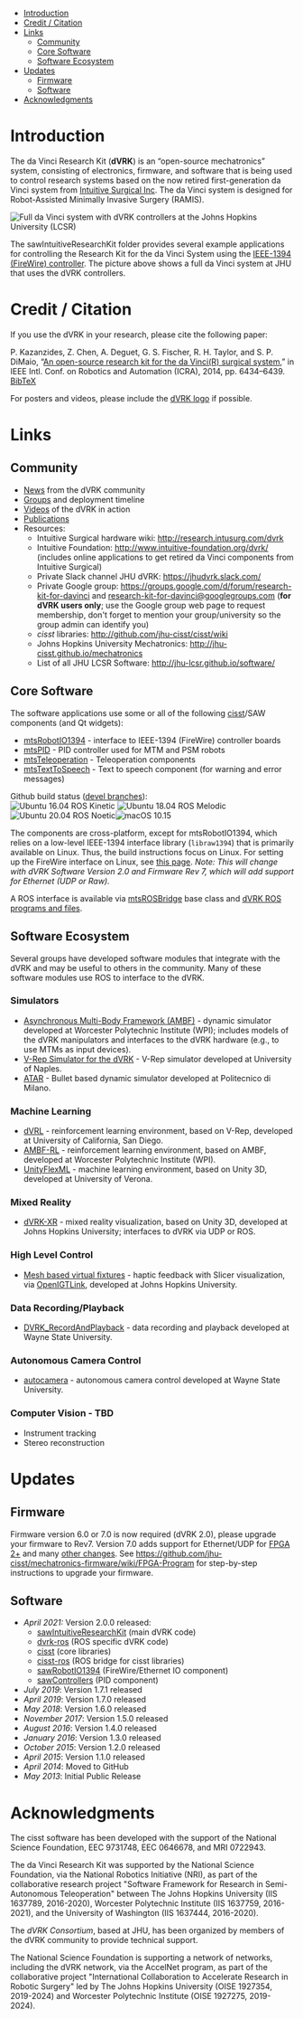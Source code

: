 <!--ts-->
   * [Introduction](#introduction)
   * [Credit / Citation](#credit--citation)
   * [Links](#links)
      * [Community](#community)
      * [Core Software](#core-software)
      * [Software Ecosystem](#software-ecosystem)
   * [Updates](#updates)
      * [Firmware](#firmware)
      * [Software](#software)
   * [Acknowledgments](#acknowledgments)

<!-- Added by: anton, at: 2021-02-25T10:06-05:00 -->

<!--te-->

# Introduction

The da Vinci Research Kit (**dVRK**) is an “open-source mechatronics” system, consisting of electronics, firmware, and software that is being used to control research systems based on the now retired first-generation da Vinci system from [Intuitive Surgical Inc](https://www.intuitive.com/).  The da Vinci system is designed for Robot-Assisted Minimally Invasive Surgery (RAMIS).

![Full da Vinci system with dVRK controllers at the Johns Hopkins University (LCSR)](/jhu-dvrk/sawIntuitiveResearchKit/wiki/assets/general/full-daVinci-B08-03-2021.png)

The sawIntuitiveResearchKit folder provides several example applications for controlling the Research Kit for the da Vinci System using the [IEEE-1394 (FireWire) controller](http://jhu-cisst.github.io/mechatronics/). The picture above shows a full da Vinci system at JHU that uses the dVRK controllers.

# Credit / Citation

If you use the dVRK in your research, please cite the following paper:

  P. Kazanzides, Z. Chen, A. Deguet, G. S. Fischer, R. H. Taylor, and S. P. DiMaio, “[An open-source research kit for the da Vinci(R) surgical system](/jhu-dvrk/sawIntuitiveResearchKit/wiki/kazanzides-chen-etal-icra-2014.pdf),” in IEEE Intl. Conf. on Robotics and Automation (ICRA), 2014, pp. 6434–6439. [BibTeX](/jhu-dvrk/sawIntuitiveResearchKit/wiki/kazanzides-chen-etal-icra-2014)

For posters and videos, please include the [dVRK logo](https://github.com/jhu-dvrk/dvrk-logo) if possible.

# Links

## Community

* [News](/jhu-dvrk/sawIntuitiveResearchKit/wiki/News) from the dVRK community
* [Groups](/jhu-dvrk/sawIntuitiveResearchKit/wiki/Timeline) and deployment timeline
* [Videos](/jhu-dvrk/sawIntuitiveResearchKit/wiki/Videos) of the dVRK in action
* [Publications](/jhu-dvrk/sawIntuitiveResearchKit/wiki/Publications)
* Resources:
  * Intuitive Surgical hardware wiki: http://research.intusurg.com/dvrk
  * Intuitive Foundation: http://www.intuitive-foundation.org/dvrk/ (includes online applications to get retired da Vinci components from Intuitive Surgical)
  * Private Slack channel JHU dVRK: https://jhudvrk.slack.com/
  * Private Google group: https://groups.google.com/d/forum/research-kit-for-davinci and research-kit-for-davinci@googlegroups.com (**for dVRK users only**; use the Google group web page to request membership, don't forget to mention your group/university so the group admin can identify you)
  * *cisst* libraries: http://github.com/jhu-cisst/cisst/wiki
  * Johns Hopkins University Mechatronics: http://jhu-cisst.github.io/mechatronics
  * List of all JHU LCSR Software: http://jhu-lcsr.github.io/software/

## Core Software

The software applications use some or all of the following [cisst](https://github.com/jhu-cisst/cisst/wiki)/SAW components (and Qt widgets):
* [mtsRobotIO1394](https://github.com/jhu-saw/sawRobotIO1394) - interface to IEEE-1394 (FireWire) controller boards
* [mtsPID](https://github.com/jhu-saw/sawControllers) - PID controller used for MTM and PSM robots
* [mtsTeleoperation](https://github.com/jhu-saw/sawIntuitiveResearchKit) - Teleoperation components
* [mtsTextToSpeech](https://github.com/jhu-saw/sawTextToSpeech) - Text to speech component (for warning and error messages)

Github build status ([devel branches](https://github.com/jhu-dvrk/dvrk-github-workflow/actions)):<br> ![Ubuntu 16.04 ROS Kinetic](https://github.com/jhu-dvrk/dvrk-github-workflow/workflows/Ubuntu%2016.04%20ROS%20Kinetic/badge.svg) ![Ubuntu 18.04 ROS Melodic](https://github.com/jhu-dvrk/dvrk-github-workflow/workflows/Ubuntu%2018.04%20ROS%20Melodic/badge.svg) ![Ubuntu 20.04 ROS Noetic](https://github.com/jhu-dvrk/dvrk-github-workflow/workflows/Ubuntu%2020.04%20ROS%20Noetic/badge.svg)![macOS 10.15](https://github.com/jhu-dvrk/dvrk-github-workflow/workflows/macOS%2010.15/badge.svg)

The components are cross-platform, except for mtsRobotIO1394, which relies on a low-level IEEE-1394 interface library (`libraw1394`) that is primarily available on Linux. Thus, the build instructions focus on Linux. For setting up the FireWire interface on Linux, see [this page](/jhu-dvrk/sawIntuitiveResearchKit/wiki/ControllerConnection). _Note: This will change with dVRK Software Version 2.0 and Firmware Rev 7, which will add support for Ethernet (UDP or Raw)._

A ROS interface is available via [mtsROSBridge](https://github.com/jhu-cisst/cisst-ros) base class and [dVRK ROS programs and files](https://github.com/jhu-dvrk/dvrk-ros).

## Software Ecosystem

Several groups have developed software modules that integrate with the dVRK and may be useful to others in the community. Many of these software modules use ROS to interface to the dVRK.

### Simulators
* [Asynchronous Multi-Body Framework (AMBF)](https://github.com/WPI-AIM/ambf) - dynamic simulator developed at Worcester Polytechnic Institute (WPI); includes models of the dVRK manipulators and interfaces to the dVRK hardware (e.g., to use MTMs as input devices).
* [V-Rep Simulator for the dVRK](https://github.com/unina-icaros/dvrk-vrep) - V-Rep simulator developed at University of Naples.
* [ATAR](https://github.com/neemoh/ATAR) - Bullet based dynamic simulator developed at Politecnico di Milano.

### Machine Learning
* [dVRL](https://github.com/ucsdarclab/dVRL) - reinforcement learning environment, based on V-Rep, developed at University of California, San Diego.
* [AMBF-RL](https://github.com/WPI-AIM/ambf_rl) - reinforcement learning environment, based on AMBF, developed at Worcester Polytechnic Institute (WPI).
* [UnityFlexML](https://gitlab.com/altairLab/unityflexml) - machine learning environment, based on Unity 3D, developed at University of Verona.

### Mixed Reality
* [dVRK-XR](https://github.com/jhu-dvrk/dvrk-xr) - mixed reality visualization, based on Unity 3D, developed at Johns Hopkins University; interfaces to dVRK via UDP or ROS.

### High Level Control
* [Mesh based virtual fixtures](https://github.com/mli0603/PolygonMeshVirtualFixture) - haptic feedback with Slicer visualization, via [OpenIGTLink](https://github.com/jhu-saw/sawOpenIGTLink), developed at Johns Hopkins University.

### Data Recording/Playback
* [DVRK_RecordAndPlayback](https://github.com/careslab/DVRK_RecordAndPlayback) - data recording and playback developed at Wayne State University.

### Autonomous Camera Control
* [autocamera](https://github.com/careslab/autocamera) - autonomous camera control developed at Wayne State University.

### Computer Vision - TBD
* Instrument tracking
* Stereo reconstruction

# Updates

## Firmware

Firmware version 6.0 or 7.0 is now required (dVRK 2.0), please upgrade your firmware to Rev7.  Version 7.0 adds support for Ethernet/UDP for [FPGA 2+](https://github.com/jhu-dvrk/sawIntuitiveResearchKit/wiki/Board-Versions) and many [other changes](https://github.com/jhu-cisst/mechatronics-firmware/compare/Rev6...Rev7). See
https://github.com/jhu-cisst/mechatronics-firmware/wiki/FPGA-Program for step-by-step instructions to upgrade your firmware.

## Software

* *April 2021:* Version 2.0.0 released:
  * [sawIntuitiveResearchKit](https://github.com/jhu-dvrk/sawIntuitiveResearchKit/blob/master/CHANGELOG.md) (main dVRK code)
  * [dvrk-ros](https://github.com/jhu-dvrk/dvrk-ros/blob/master/CHANGELOG.md) (ROS specific dVRK code)
  * [cisst](https://github.com/jhu-cisst/cisst/blob/master/CHANGELOG.md) (core libraries)
  * [cisst-ros](https://github.com/jhu-cisst/cisst-ros/blob/master/CHANGELOG.md) (ROS bridge for cisst libraries)
  * [sawRobotIO1394](https://github.com/jhu-saw/sawRobotIO1394/blob/master/CHANGELOG.md) (FireWire/Ethernet IO component)
  * [sawControllers](https://github.com/jhu-saw/sawControllers/blob/master/CHANGELOG.md) (PID component)
* *July 2019*: Version 1.7.1 released
* *April 2019*: Version 1.7.0 released
* *May 2018*: Version 1.6.0 released
* *November 2017*: Version 1.5.0 released
* *August 2016*: Version 1.4.0 released
* *January 2016*: Version 1.3.0 released
* *October 2015*: Version 1.2.0 released
* *April 2015*: Version 1.1.0 released
* *April 2014*: Moved to GitHub
* *May 2013*: Initial Public Release

# Acknowledgments

The cisst software has been developed with the support of the National Science Foundation, EEC 9731748, EEC 0646678, and MRI 0722943.

The da Vinci Research Kit was supported by the National Science Foundation, via the National Robotics Initiative (NRI), as part of the collaborative research project "Software Framework for Research in Semi-Autonomous Teleoperation" between The Johns Hopkins University (IIS 1637789, 2016-2020), Worcester Polytechnic Institute (IIS 1637759, 2016-2021), and the University of Washington (IIS 1637444, 2016-2020).

The *dVRK Consortium*, based at JHU, has been organized by members of the dVRK community to provide technical support.

The National Science Foundation is supporting a network of networks, including the dVRK network, via the AccelNet program, as part of the collaborative project "International Collaboration to Accelerate Research in Robotic Surgery" led by The Johns Hopkins University (OISE 1927354, 2019-2024) and Worcester Polytechnic Institute (OISE 1927275, 2019-2024).

